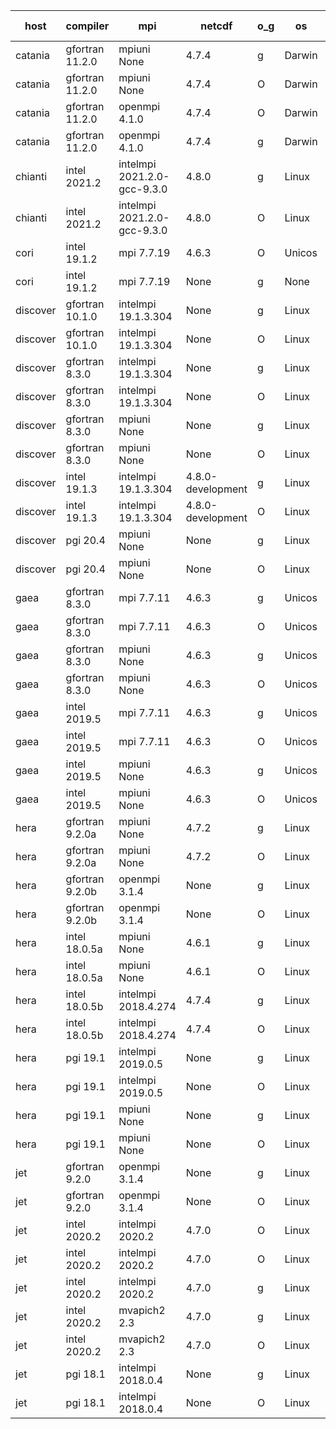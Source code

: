 

| host     | compiler                              | mpi                      | netcdf        | o_g        | os       | build       | u_pass          | u_fail          | s_pass            | s_fail            | e_pass             | e_fail             | nuopc_pass       | nuopc_fail       | artifacts link          |
|----------|---------------------------------------|--------------------------|---------------|------------|----------|-------------|-----------------|-----------------|-------------------|-------------------|--------------------|--------------------|------------------|------------------|-------------------------|
| catania | gfortran 11.2.0 | mpiuni None  | 4.7.4  | g | Darwin | PASS | 12317 | 0 | 8 | 0 | 43 | 0 | None | None | <a href="https://github.com/esmf-org/esmf-test-artifacts/tree/386c2290621bb8a6eb0cfef343b7fa551c63b17c/develop/gfortran/11.2.0/g/mpiuni/None" target="_blank">386c229</a> | 
| catania | gfortran 11.2.0 | mpiuni None  | 4.7.4  | O | Darwin | PASS | 12317 | 0 | 8 | 0 | 43 | 0 | None | None | <a href="https://github.com/esmf-org/esmf-test-artifacts/tree/9109d49bc4a4976be0f9f3c6e4ab09a09402ba18/develop/gfortran/11.2.0/O/mpiuni/None" target="_blank">9109d49</a> | 
| catania | gfortran 11.2.0 | openmpi 4.1.0  | 4.7.4  | O | Darwin | PASS | 13864 | 9 | 49 | 0 | 80 | 0 | 52 | 0 | <a href="https://github.com/esmf-org/esmf-test-artifacts/tree/a9f6337a3bda500e77c16e8b814c109bc6ea6c58/develop/gfortran/11.2.0/O/openmpi/4.1.0" target="_blank">a9f6337</a> | 
| catania | gfortran 11.2.0 | openmpi 4.1.0  | 4.7.4  | g | Darwin | PASS | 13864 | 9 | 49 | 0 | 80 | 0 | 52 | 0 | <a href="https://github.com/esmf-org/esmf-test-artifacts/tree/b9c3b40609ece8b8e7d41481dd3cdb1be88d93f0/develop/gfortran/11.2.0/g/openmpi/4.1.0" target="_blank">b9c3b40</a> | 
| chianti | intel 2021.2 | intelmpi 2021.2.0-gcc-9.3.0  | 4.8.0  | g | Linux | PASS | 13873 | 0 | 49 | 0 | 80 | 0 | 52 | 0 | <a href="https://github.com/esmf-org/esmf-test-artifacts/tree/a9e614ff5d5d46578d73147fb13cb0ea841c86df/develop/intel/2021.2/g/intelmpi/2021.2.0-gcc-9.3.0" target="_blank">a9e614f</a> | 
| chianti | intel 2021.2 | intelmpi 2021.2.0-gcc-9.3.0  | 4.8.0  | O | Linux | PASS | 13873 | 0 | 49 | 0 | 80 | 0 | 52 | 0 | <a href="https://github.com/esmf-org/esmf-test-artifacts/tree/f7e4da7fc8c0a08a443adf1f103e72a2ba7b29f3/develop/intel/2021.2/O/intelmpi/2021.2.0-gcc-9.3.0" target="_blank">f7e4da7</a> | 
| cori | intel 19.1.2 | mpi 7.7.19  | 4.6.3  | O | Unicos | FAIL | None | None | None | None | None | None | None | None | <a href="https://github.com/esmf-org/esmf-test-artifacts/tree/295ceca1b2aea363f97a4be1770bfe769f209899/develop/intel/19.1.2/O/mpi/7.7.19" target="_blank">295ceca</a> | 
| cori | intel 19.1.2 | mpi 7.7.19  | None  | g | None | FAIL | None | None | None | None | None | None | None | None | <a href="https://github.com/esmf-org/esmf-test-artifacts/tree/5eb13d9059a8361cc41dc9906a5417a712afcf62/develop/intel/19.1.2/g/mpi/7.7.19" target="_blank">5eb13d9</a> | 
| discover | gfortran 10.1.0 | intelmpi 19.1.3.304  | None  | g | Linux | PASS | 13858 | 15 | 49 | 0 | 80 | 0 | 52 | 0 | <a href="https://github.com/esmf-org/esmf-test-artifacts/tree/d46022cf8f777475ca8dcc3ff5aa8ddb96aad173/develop/gfortran/10.1.0/g/intelmpi/19.1.3.304" target="_blank">d46022c</a> | 
| discover | gfortran 10.1.0 | intelmpi 19.1.3.304  | None  | O | Linux | PASS | 13858 | 15 | 49 | 0 | 80 | 0 | 52 | 0 | <a href="https://github.com/esmf-org/esmf-test-artifacts/tree/1dc08568aa9ff3b0ea77fd688ffba95792ae8058/develop/gfortran/10.1.0/O/intelmpi/19.1.3.304" target="_blank">1dc0856</a> | 
| discover | gfortran 8.3.0 | intelmpi 19.1.3.304  | None  | g | Linux | PASS | 13858 | 15 | 49 | 0 | 80 | 0 | 52 | 0 | <a href="https://github.com/esmf-org/esmf-test-artifacts/tree/6854c8f3bbfa03e240958dfa176b9d8b86d17b51/develop/gfortran/8.3.0/g/intelmpi/19.1.3.304" target="_blank">6854c8f</a> | 
| discover | gfortran 8.3.0 | intelmpi 19.1.3.304  | None  | O | Linux | PASS | 13858 | 15 | 49 | 0 | 80 | 0 | 52 | 0 | <a href="https://github.com/esmf-org/esmf-test-artifacts/tree/cad5d946a6424335ea71d75d50f0742d31415c1d/develop/gfortran/8.3.0/O/intelmpi/19.1.3.304" target="_blank">cad5d94</a> | 
| discover | gfortran 8.3.0 | mpiuni None  | None  | g | Linux | PASS | 12317 | 0 | 8 | 0 | 43 | 0 | None | None | <a href="https://github.com/esmf-org/esmf-test-artifacts/tree/b08cc15c6f4600668b15e141877e8fd17efc33c8/develop/gfortran/8.3.0/g/mpiuni/None" target="_blank">b08cc15</a> | 
| discover | gfortran 8.3.0 | mpiuni None  | None  | O | Linux | PASS | 12317 | 0 | 8 | 0 | 43 | 0 | None | None | <a href="https://github.com/esmf-org/esmf-test-artifacts/tree/b02e78016ea95139f8c281dd6e36972e87ca4277/develop/gfortran/8.3.0/O/mpiuni/None" target="_blank">b02e780</a> | 
| discover | intel 19.1.3 | intelmpi 19.1.3.304  | 4.8.0-development  | g | Linux | PASS | 13873 | 0 | 49 | 0 | 80 | 0 | 52 | 0 | <a href="https://github.com/esmf-org/esmf-test-artifacts/tree/be472136717a5934678bc4282924b31f155ee7c0/develop/intel/19.1.3/g/intelmpi/19.1.3.304" target="_blank">be47213</a> | 
| discover | intel 19.1.3 | intelmpi 19.1.3.304  | 4.8.0-development  | O | Linux | PASS | 13873 | 0 | 49 | 0 | 80 | 0 | 52 | 0 | <a href="https://github.com/esmf-org/esmf-test-artifacts/tree/d9f076472df426f343d1b09ce0bf524a9e5e4ab6/develop/intel/19.1.3/O/intelmpi/19.1.3.304" target="_blank">d9f0764</a> | 
| discover | pgi 20.4 | mpiuni None  | None  | g | Linux | PASS | 11692 | 625 | 4 | 4 | 40 | 3 | None | None | <a href="https://github.com/esmf-org/esmf-test-artifacts/tree/6989cdbeabc47e739bdba71c84346b3c802c66f8/develop/pgi/20.4/g/mpiuni/None" target="_blank">6989cdb</a> | 
| discover | pgi 20.4 | mpiuni None  | None  | O | Linux | PASS | 11692 | 625 | 6 | 2 | 40 | 3 | None | None | <a href="https://github.com/esmf-org/esmf-test-artifacts/tree/2e79f368e516f31e60a6ac7942cac22baf07ce6b/develop/pgi/20.4/O/mpiuni/None" target="_blank">2e79f36</a> | 
| gaea | gfortran 8.3.0 | mpi 7.7.11  | 4.6.3  | g | Unicos | PASS | 13872 | 1 | 49 | 0 | 80 | 0 | 47 | 5 | <a href="https://github.com/esmf-org/esmf-test-artifacts/tree/9664699eb2a3b4604745b94ddc4ea72691795830/develop/gfortran/8.3.0/g/mpi/7.7.11" target="_blank">9664699</a> | 
| gaea | gfortran 8.3.0 | mpi 7.7.11  | 4.6.3  | O | Unicos | PASS | 13872 | 1 | 49 | 0 | 80 | 0 | 47 | 5 | <a href="https://github.com/esmf-org/esmf-test-artifacts/tree/d2c5a49fd1694cc1733e2bb83d4334e8df4ce4df/develop/gfortran/8.3.0/O/mpi/7.7.11" target="_blank">d2c5a49</a> | 
| gaea | gfortran 8.3.0 | mpiuni None  | 4.6.3  | g | Unicos | PASS | 12317 | 0 | 8 | 0 | 43 | 0 | None | None | <a href="https://github.com/esmf-org/esmf-test-artifacts/tree/3f9af663dfcae211bfe3df7d79bf88326e8d02f9/develop/gfortran/8.3.0/g/mpiuni/None" target="_blank">3f9af66</a> | 
| gaea | gfortran 8.3.0 | mpiuni None  | 4.6.3  | O | Unicos | PASS | 12317 | 0 | 8 | 0 | 43 | 0 | None | None | <a href="https://github.com/esmf-org/esmf-test-artifacts/tree/c5c18fecfd38a5dc6d100096a8b7d3ebd0594483/develop/gfortran/8.3.0/O/mpiuni/None" target="_blank">c5c18fe</a> | 
| gaea | intel 2019.5 | mpi 7.7.11  | 4.6.3  | g | Unicos | PASS | 13858 | 15 | 49 | 0 | 80 | 0 | 47 | 5 | <a href="https://github.com/esmf-org/esmf-test-artifacts/tree/904e747cbc6b565ec945a199de94898c8c506fd9/develop/intel/2019.5/g/mpi/7.7.11" target="_blank">904e747</a> | 
| gaea | intel 2019.5 | mpi 7.7.11  | 4.6.3  | O | Unicos | PASS | 13858 | 15 | 49 | 0 | 80 | 0 | 47 | 5 | <a href="https://github.com/esmf-org/esmf-test-artifacts/tree/8db20997959e9cfdc140c8308a04ffe4b74bdfcf/develop/intel/2019.5/O/mpi/7.7.11" target="_blank">8db2099</a> | 
| gaea | intel 2019.5 | mpiuni None  | 4.6.3  | g | Unicos | PASS | 12302 | 15 | 8 | 0 | 43 | 0 | None | None | <a href="https://github.com/esmf-org/esmf-test-artifacts/tree/8c4363f8c9fab3c040de2ad90e28beab37c31d65/develop/intel/2019.5/g/mpiuni/None" target="_blank">8c4363f</a> | 
| gaea | intel 2019.5 | mpiuni None  | 4.6.3  | O | Unicos | PASS | 12302 | 15 | 8 | 0 | 43 | 0 | None | None | <a href="https://github.com/esmf-org/esmf-test-artifacts/tree/91810c02e9bc9a9cfc74a6c07ca5787e917423a6/develop/intel/2019.5/O/mpiuni/None" target="_blank">91810c0</a> | 
| hera | gfortran 9.2.0a | mpiuni None  | 4.7.2  | g | Linux | PASS | 12317 | 0 | 8 | 0 | 43 | 0 | None | None | <a href="https://github.com/esmf-org/esmf-test-artifacts/tree/1f08ceca7daededfaf4879bd1b56c0ebe7c74330/develop/gfortran/9.2.0a/g/mpiuni/None" target="_blank">1f08cec</a> | 
| hera | gfortran 9.2.0a | mpiuni None  | 4.7.2  | O | Linux | PASS | 12317 | 0 | 8 | 0 | 43 | 0 | None | None | <a href="https://github.com/esmf-org/esmf-test-artifacts/tree/ecbf4d6e2c0e1b357ad8f5f4011ae7004ba5cbf7/develop/gfortran/9.2.0a/O/mpiuni/None" target="_blank">ecbf4d6</a> | 
| hera | gfortran 9.2.0b | openmpi 3.1.4  | None  | g | Linux | PASS | 13873 | 0 | 49 | 0 | 80 | 0 | 52 | 0 | <a href="https://github.com/esmf-org/esmf-test-artifacts/tree/7d3008871cefb06e809e0bfc6c360efde3f688bb/develop/gfortran/9.2.0b/g/openmpi/3.1.4" target="_blank">7d30088</a> | 
| hera | gfortran 9.2.0b | openmpi 3.1.4  | None  | O | Linux | PASS | 13873 | 0 | 49 | 0 | 80 | 0 | 52 | 0 | <a href="https://github.com/esmf-org/esmf-test-artifacts/tree/3c18c1f6b504b5762510a2626bda73b293be4c58/develop/gfortran/9.2.0b/O/openmpi/3.1.4" target="_blank">3c18c1f</a> | 
| hera | intel 18.0.5a | mpiuni None  | 4.6.1  | g | Linux | PASS | 12317 | 0 | 8 | 0 | 43 | 0 | None | None | <a href="https://github.com/esmf-org/esmf-test-artifacts/tree/9524f727ff00dc9760c55abdfa52d764ec9a380f/develop/intel/18.0.5a/g/mpiuni/None" target="_blank">9524f72</a> | 
| hera | intel 18.0.5a | mpiuni None  | 4.6.1  | O | Linux | PASS | 12317 | 0 | 8 | 0 | 43 | 0 | None | None | <a href="https://github.com/esmf-org/esmf-test-artifacts/tree/a4df165a5851bc590e1e24da36b7bc6ec603e46f/develop/intel/18.0.5a/O/mpiuni/None" target="_blank">a4df165</a> | 
| hera | intel 18.0.5b | intelmpi 2018.4.274  | 4.7.4  | g | Linux | PASS | 13873 | 0 | 49 | 0 | 80 | 0 | 52 | 0 | <a href="https://github.com/esmf-org/esmf-test-artifacts/tree/bba680b4e60bddc97af4541e6a69100f3f989904/develop/intel/18.0.5b/g/intelmpi/2018.4.274" target="_blank">bba680b</a> | 
| hera | intel 18.0.5b | intelmpi 2018.4.274  | 4.7.4  | O | Linux | PASS | 13873 | 0 | 49 | 0 | 80 | 0 | 52 | 0 | <a href="https://github.com/esmf-org/esmf-test-artifacts/tree/c8146df4d6f24bcd1a242f3d7b4554ec45b6db23/develop/intel/18.0.5b/O/intelmpi/2018.4.274" target="_blank">c8146df</a> | 
| hera | pgi 19.1 | intelmpi 2019.0.5  | None  | g | Linux | PASS | 12998 | 875 | None | None | None | None | None | None | <a href="https://github.com/esmf-org/esmf-test-artifacts/tree/57405509888c7ba4916cf1aee6a0281415d9b7c7/develop/pgi/19.1/g/intelmpi/2019.0.5" target="_blank">5740550</a> | 
| hera | pgi 19.1 | intelmpi 2019.0.5  | None  | O | Linux | PASS | 13046 | 827 | None | None | None | None | None | None | <a href="https://github.com/esmf-org/esmf-test-artifacts/tree/23b586938913ac65351f81a0e9828fc51ab83297/develop/pgi/19.1/O/intelmpi/2019.0.5" target="_blank">23b5869</a> | 
| hera | pgi 19.1 | mpiuni None  | None  | g | Linux | PASS | 11692 | 625 | 4 | 4 | 40 | 3 | None | None | <a href="https://github.com/esmf-org/esmf-test-artifacts/tree/ae7cc8cd9d5faf0b6a5965687ed1ba4d0ac7854d/develop/pgi/19.1/g/mpiuni/None" target="_blank">ae7cc8c</a> | 
| hera | pgi 19.1 | mpiuni None  | None  | O | Linux | PASS | 11692 | 625 | 6 | 2 | 40 | 3 | None | None | <a href="https://github.com/esmf-org/esmf-test-artifacts/tree/a1a7a67e4004df70b5fe4fef8b9e00b2ca4fa73e/develop/pgi/19.1/O/mpiuni/None" target="_blank">a1a7a67</a> | 
| jet | gfortran 9.2.0 | openmpi 3.1.4  | None  | g | Linux | PASS | 13873 | 0 | 49 | 0 | 80 | 0 | 52 | 0 | <a href="https://github.com/esmf-org/esmf-test-artifacts/tree/86326d658c854b3089962a39669cce22d1a67199/develop/gfortran/9.2.0/g/openmpi/3.1.4" target="_blank">86326d6</a> | 
| jet | gfortran 9.2.0 | openmpi 3.1.4  | None  | O | Linux | PASS | 13873 | 0 | 49 | 0 | 80 | 0 | 52 | 0 | <a href="https://github.com/esmf-org/esmf-test-artifacts/tree/d84fa3af0582a3e37ab2230af9191f1448f9bb62/develop/gfortran/9.2.0/O/openmpi/3.1.4" target="_blank">d84fa3a</a> | 
| jet | intel 2020.2 | intelmpi 2020.2  | 4.7.0  | O | Linux | FAIL | None | None | None | None | None | None | None | None | <a href="https://github.com/esmf-org/esmf-test-artifacts/tree/4c329586129e6764f929082e66240c0ed67335d6/develop/intel/2020.2/O/intelmpi/2020.2" target="_blank">4c32958</a> | 
| jet | intel 2020.2 | intelmpi 2020.2  | 4.7.0  | O | Linux | PASS | 13873 | 0 | 49 | 0 | 80 | 0 | 52 | 0 | <a href="https://github.com/esmf-org/esmf-test-artifacts/tree/4c329586129e6764f929082e66240c0ed67335d6/develop/intel/2020.2/O/intelmpi/2020.2" target="_blank">4c32958</a> | 
| jet | intel 2020.2 | intelmpi 2020.2  | 4.7.0  | g | Linux | PASS | 13873 | 0 | 49 | 0 | 80 | 0 | 52 | 0 | <a href="https://github.com/esmf-org/esmf-test-artifacts/tree/727d48dc576e7967ac31b2c90dc5fd8abc611d12/develop/intel/2020.2/g/intelmpi/2020.2" target="_blank">727d48d</a> | 
| jet | intel 2020.2 | mvapich2 2.3  | 4.7.0  | g | Linux | FAIL | None | None | None | None | None | None | None | None | <a href="https://github.com/esmf-org/esmf-test-artifacts/tree/ded9c3aa66033c1b9150440036c7ea9d11012e48/develop/intel/2020.2/g/mvapich2/2.3" target="_blank">ded9c3a</a> | 
| jet | intel 2020.2 | mvapich2 2.3  | 4.7.0  | O | Linux | FAIL | None | None | None | None | None | None | None | None | <a href="https://github.com/esmf-org/esmf-test-artifacts/tree/be9ad34e669da655ab15be56b500eada15d57879/develop/intel/2020.2/O/mvapich2/2.3" target="_blank">be9ad34</a> | 
| jet | pgi 18.1 | intelmpi 2018.0.4  | None  | g | Linux | FAIL | None | None | None | None | None | None | None | None | <a href="https://github.com/esmf-org/esmf-test-artifacts/tree/2638e4229bd4fa349c712df85dda56a91007f9c4/develop/pgi/18.1/g/intelmpi/2018.0.4" target="_blank">2638e42</a> | 
| jet | pgi 18.1 | intelmpi 2018.0.4  | None  | O | Linux | FAIL | None | None | None | None | None | None | None | None | <a href="https://github.com/esmf-org/esmf-test-artifacts/tree/43b10923f03393e3e708b82fe22b26dde66acd96/develop/pgi/18.1/O/intelmpi/2018.0.4" target="_blank">43b1092</a> | 
